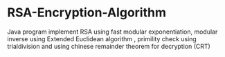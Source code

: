 # RSA-Encryption-Algorithm
Java program implement RSA using fast modular exponentiation, modular inverse using Extended Euclidean algorithm , primility check using trialdivision and using chinese remainder theorem for decryption (CRT)
